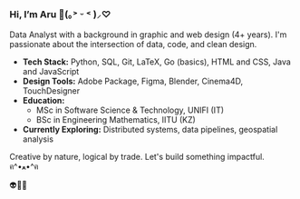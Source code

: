 ### Hi, I’m Aru 👋(｡˃ ᵕ ˂ )⸝♡

Data Analyst with a background in graphic and web design (4+ years). I'm passionate about the intersection of data, code, and clean design.

- **Tech Stack:** Python, SQL, Git, LaTeX, Go (basics), HTML and CSS, Java and JavaScript
- **Design Tools:** Adobe Package, Figma, Blender, Cinema4D, TouchDesigner
- **Education:**
    - MSc in Software Science & Technology, UNIFI (IT)
    - BSc in Engineering Mathematics, IITU (KZ)
- **Currently Exploring:** Distributed systems, data pipelines, geospatial analysis

Creative by nature, logical by trade. Let's build something impactful. ฅ^•ﻌ•^ฅ

👽👾🤖

